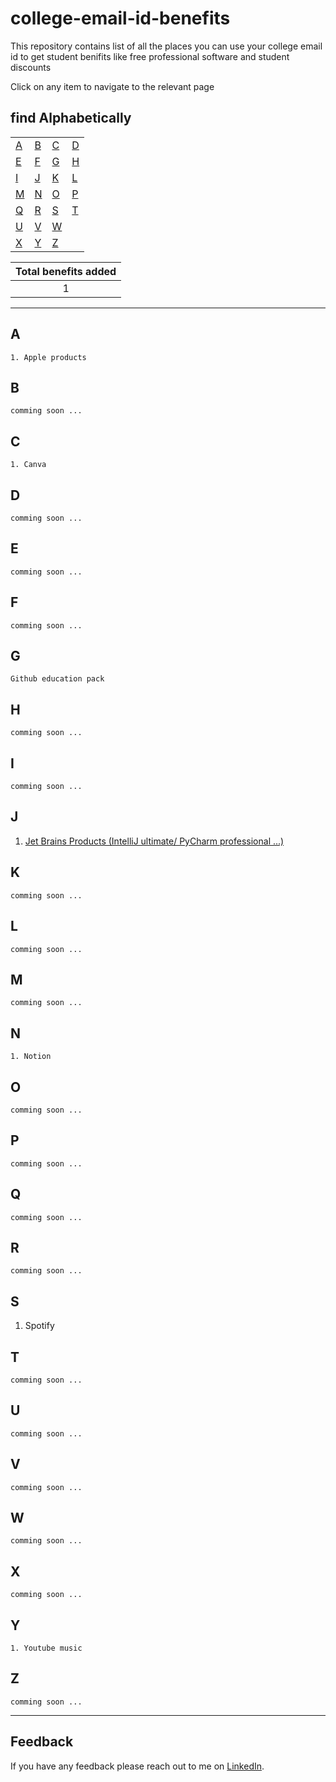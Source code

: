 # college-email-id-benefits
This repository contains list of all the places you can use your college email id to get student benifits like free professional software and student discounts

Click on any item to navigate to the relevant page


## find Alphabetically
 |      |    |    |    |
 |  --- |--- | ---|--- |
 |    [A](#A) |  [B](#B) |  [C](#C) | [D](#D)  |  
 |    [E](#E) |  [F](#F) |  [G](#G) | [H](#H)  |  
 |    [I](#I) |  [J](#J) |  [K](#K) | [L](#L)  |  
 |    [M](#M) |  [N](#N) |  [O](#O) | [P](#P)  |  
 |    [Q](#Q) |  [R](#R) |  [S](#S) | [T](#T)  |  
 |    [U](#U) |  [V](#V) |  [W](#W) |    |  
 |    [X](#X) |  [Y](#Y) |  [Z](#Z) |    | 

|Total benefits added|
 |:-------------------:|
 |      1            |

---
## A
    1. Apple products
## B
    comming soon ...
## C
    1. Canva
## D
    comming soon ...
## E
    comming soon ...
## F
    comming soon ...
## G
    Github education pack
## H
    comming soon ...
## I
    comming soon ...

## J

1. [Jet Brains Products (IntelliJ ultimate/ PyCharm professional ...) ](https://www.jetbrains.com/shop/eform/students)

## K
    comming soon ...
## L
    comming soon ...
## M
    comming soon ...
## N
    1. Notion
## O
    comming soon ...
## P
    comming soon ...
## Q
    comming soon ...
## R
    comming soon ...
## S
   1. Spotify
## T
    comming soon ...
## U
    comming soon ...
## V
    comming soon ...
## W
    comming soon ...
## X
    comming soon ...
## Y
    1. Youtube music
## Z
    comming soon ...
---
## Feedback

If you have any feedback please reach out to me on [LinkedIn](https://www.linkedin.com/in/akashghanate/). 
